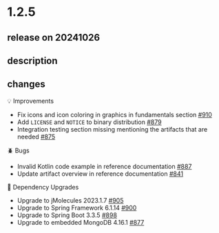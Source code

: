 # 1.2.5

## release on 20241026
## description
## changes
💡 Improvements

* Fix icons and icon coloring in graphics in fundamentals section <a href="https://github.com/spring-projects/spring-modulith/issues/910" data-hovercard-type="issue" data-hovercard-url="/spring-projects/spring-modulith/issues/910/hovercard">#910</a>
* Add <code>LICENSE</code> and <code>NOTICE</code> to binary distribution <a href="https://github.com/spring-projects/spring-modulith/issues/879" data-hovercard-type="issue" data-hovercard-url="/spring-projects/spring-modulith/issues/879/hovercard">#879</a>
* Integration testing section missing mentioning the artifacts that are needed <a href="https://github.com/spring-projects/spring-modulith/issues/875" data-hovercard-type="issue" data-hovercard-url="/spring-projects/spring-modulith/issues/875/hovercard">#875</a>

🪲 Bugs

* Invalid Kotlin code example in reference documentation <a href="https://github.com/spring-projects/spring-modulith/issues/887" data-hovercard-type="issue" data-hovercard-url="/spring-projects/spring-modulith/issues/887/hovercard">#887</a>
* Update artifact overview in reference documentation <a href="https://github.com/spring-projects/spring-modulith/issues/841" data-hovercard-type="issue" data-hovercard-url="/spring-projects/spring-modulith/issues/841/hovercard">#841</a>

🔨 Dependency Upgrades

* Upgrade to jMolecules 2023.1.7 <a href="https://github.com/spring-projects/spring-modulith/issues/905" data-hovercard-type="issue" data-hovercard-url="/spring-projects/spring-modulith/issues/905/hovercard">#905</a>
* Upgrade to Spring Framework 6.1.14 <a href="https://github.com/spring-projects/spring-modulith/issues/900" data-hovercard-type="issue" data-hovercard-url="/spring-projects/spring-modulith/issues/900/hovercard">#900</a>
* Upgrade to Spring Boot 3.3.5 <a href="https://github.com/spring-projects/spring-modulith/issues/898" data-hovercard-type="issue" data-hovercard-url="/spring-projects/spring-modulith/issues/898/hovercard">#898</a>
* Upgrade to embedded MongoDB 4.16.1 <a href="https://github.com/spring-projects/spring-modulith/issues/877" data-hovercard-type="issue" data-hovercard-url="/spring-projects/spring-modulith/issues/877/hovercard">#877</a>

